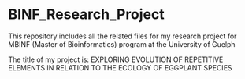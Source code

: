 # BINF_Research_Project
This repository includes all the related files for my research project for MBINF (Master of Bioinformatics) program at the University of Guelph

The title of my project is: EXPLORING EVOLUTION OF REPETITIVE ELEMENTS IN RELATION TO THE ECOLOGY OF EGGPLANT SPECIES
